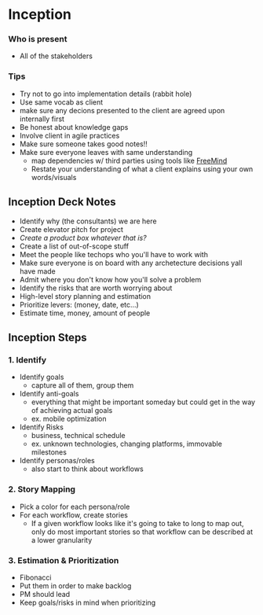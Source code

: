 
# Inception

### Who is present

* All of the stakeholders

### Tips
* Try not to go into implementation details (rabbit hole)
* Use same vocab as client
* make sure any decions presented to the client are agreed upon internally first
* Be honest about knowledge gaps
* Involve client in agile practices
* Make sure someone takes good notes!!
* Make sure everyone leaves with same understanding
    * map dependencies w/ third parties using tools like [FreeMind](http://freemind.sourceforge.net/wiki/index.php/Main_Page)
    * Restate your understanding of what a client explains using your own words/visuals
    
    
## Inception Deck Notes
* Identify why (the consultants) we are here
* Create elevator pitch for project
* _Create a product box whatever that is?_
* Create a list of out-of-scope stuff
* Meet the people like techops who you'll have to work with
* Make sure everyone is on board with any archetecture decisions yall have made
* Admit where you don't know how you'll solve a problem
* Identify the risks that are worth worrying about
* High-level story planning and estimation
* Prioritize levers: (money, date, etc...)
* Estimate time, money, amount of people

    
    
## Inception Steps    
### 1. Identify
* Identify goals
    * capture all of them, group them
* Identify anti-goals
    * everything that might be important someday but could get in the way of achieving actual goals
    * ex. mobile optimization
* Identify Risks
    * business, technical schedule
    * ex. unknown technologies, changing platforms, immovable milestones
* Identify personas/roles
    * also start to think about workflows 

### 2. Story Mapping
* Pick a color for each persona/role
* For each workflow, create stories
    * If a given workflow looks like it's going to take to long to map out, only do most important stories so that workflow can be described at a lower granularity

### 3. Estimation & Prioritization
* Fibonacci
* Put them in order to make backlog
* PM should lead
* Keep goals/risks in mind when prioritizing
